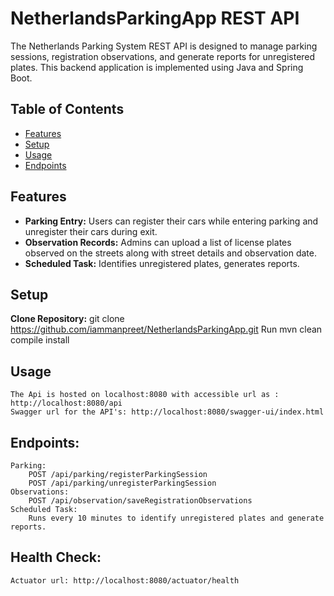 # NetherlandsParkingApp REST API

The Netherlands Parking System REST API is designed to manage parking sessions, registration observations, and generate reports for unregistered plates. This backend application is implemented using Java and Spring Boot.

## Table of Contents
- [Features](#features)
- [Setup](#setup)
- [Usage](#usage)
- [Endpoints](#endpoints)


## Features

- **Parking Entry:** Users can register their cars while entering parking and unregister their cars during exit.
- **Observation Records:** Admins can upload a list of license plates observed on the streets along with street details and observation date.
- **Scheduled Task:** Identifies unregistered plates, generates reports.

## Setup

**Clone Repository:**
   git clone https://github.com/iammanpreet/NetherlandsParkingApp.git
   Run mvn clean compile install

## Usage
    The Api is hosted on localhost:8080 with accessible url as : http://localhost:8080/api
    Swagger url for the API's: http://localhost:8080/swagger-ui/index.html

## Endpoints:
    Parking:
        POST /api/parking/registerParkingSession
        POST /api/parking/unregisterParkingSession
    Observations:
        POST /api/observation/saveRegistrationObservations
    Scheduled Task:
        Runs every 10 minutes to identify unregistered plates and generate reports.

## Health Check:
    Actuator url: http://localhost:8080/actuator/health

